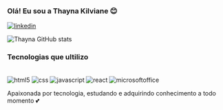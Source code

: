 ### Olá! Eu sou a Thayna Kilviane 😊

[![linkedin](https://img.shields.io/badge/LinkedIn-0077B5?style=for-the-badge&logo=linkedin&logoColor=white)](www.linkedin.com/in/thayna-kilviane-tiburcio-28a92a238)

![Thayna GitHub stats](https://github-readme-stats.vercel.app/api?username=ThaynaKilvaine&show_icons=true&theme=dracula)

### Tecnologias que ultilizo

<div style="display: inline_block"><br/>
  <img align="center" alt="html5" src="https://img.shields.io/badge/HTML-239120?style=for-the-badge&logo=html5&logoColor=white" />
  <img align="center" alt="css" src="https://img.shields.io/badge/CSS-239120?&style=for-the-badge&logo=css3&logoColor=white" />
  <img align="center" alt="javascript" src="https://img.shields.io/badge/JavaScript-323330?style=for-the-badge&logo=javascript&logoColor=F7DF1E" />
  <img align="center" alt="react" src="https://img.shields.io/badge/React-20232A?style=for-the-badge&logo=react&logoColor=61DAFB" />
  <img align="center" alt="microsoftoffice" src="https://img.shields.io/badge/Microsoft_Office-D83B01?style=for-the-badge&logo=microsoft-office&logoColor=white" />
</div>

Apaixonada por tecnologia, estudando e adquirindo conhecimento a todo momento 💕
